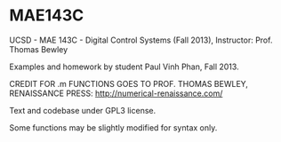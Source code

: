 # MAE143C
UCSD - MAE 143C - Digital Control Systems (Fall 2013), Instructor: Prof. Thomas Bewley

Examples and homework by student Paul Vinh Phan, Fall 2013.

CREDIT FOR .m FUNCTIONS GOES TO PROF. THOMAS BEWLEY, RENAISSANCE PRESS: http://numerical-renaissance.com/ 

Text and codebase under GPL3 license.

Some functions may be slightly modified for syntax only.
